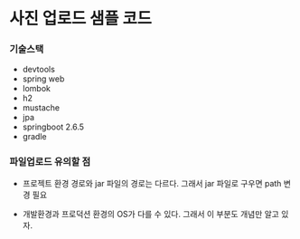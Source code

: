 # 사진 업로드 샘플 코드

### 기술스택
- devtools
- spring web
- lombok
- h2
- mustache
- jpa
- springboot 2.6.5
- gradle

### 파일업로드 유의할 점
- 프로젝트 환경 경로와 jar 파일의 경로는 다르다. 그래서 jar 파일로 구우면 path 변경 필요

- 개발환경과 프로덕션 환경의 OS가 다를 수 있다. 그래서 이 부분도 개념만 알고 있자.